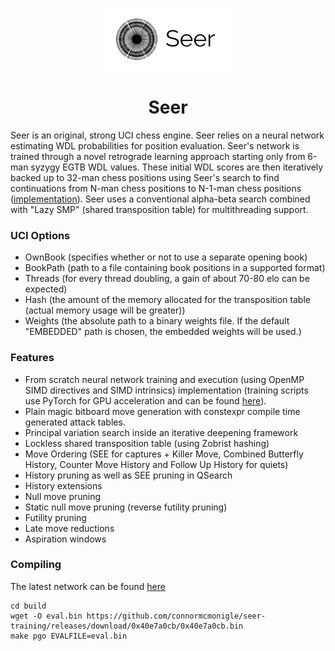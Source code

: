 <p align="center">
  <img src="logo/logo_1.png" height="100" width="200">
</p>
<h1 align="center">Seer</h1>

Seer is an original, strong UCI chess engine. Seer relies on a neural network estimating WDL probabilities for position evaluation. Seer's network is trained through a novel retrograde learning approach starting only from 6-man syzygy EGTB WDL values. These initial WDL scores are then iteratively backed up to 32-man chess positions using Seer's search to find continuations from N-man chess positions to N-1-man chess positions ([implementation](https://github.com/connormcmonigle/seer-training)). Seer uses a conventional alpha-beta search combined with "Lazy SMP" (shared transposition table) for multithreading support.

### UCI Options
- OwnBook (specifies whether or not to use a separate opening book)
- BookPath (path to a file containing book positions in a supported format)
- Threads (for every thread doubling, a gain of about 70-80 elo can be expected)
- Hash (the amount of the memory allocated for the transposition table (actual memory usage will be greater))
- Weights (the absolute path to a binary weights file. If the default "EMBEDDED" path is chosen, the embedded weights will be used.)

### Features
- From scratch neural network training and execution (using OpenMP SIMD directives and SIMD intrinsics) implementation 
  (training scripts use PyTorch for GPU acceleration and can be found [here](https://github.com/connormcmonigle/seer-training)).
- Plain magic bitboard move generation with constexpr compile time generated attack tables.
- Principal variation search inside an iterative deepening framework
- Lockless shared transposition table (using Zobrist hashing)
- Move Ordering (SEE for captures + Killer Move, Combined Butterfly History, Counter Move History and Follow Up History for quiets)
- History pruning as well as SEE pruning in QSearch
- History extensions
- Null move pruning
- Static null move pruning (reverse futility pruning)
- Futility pruning
- Late move reductions
- Aspiration windows

### Compiling
The latest network can be found [here](https://github.com/connormcmonigle/seer-training/releases)
```
cd build
wget -O eval.bin https://github.com/connormcmonigle/seer-training/releases/download/0x40e7a0cb/0x40e7a0cb.bin
make pgo EVALFILE=eval.bin
```
